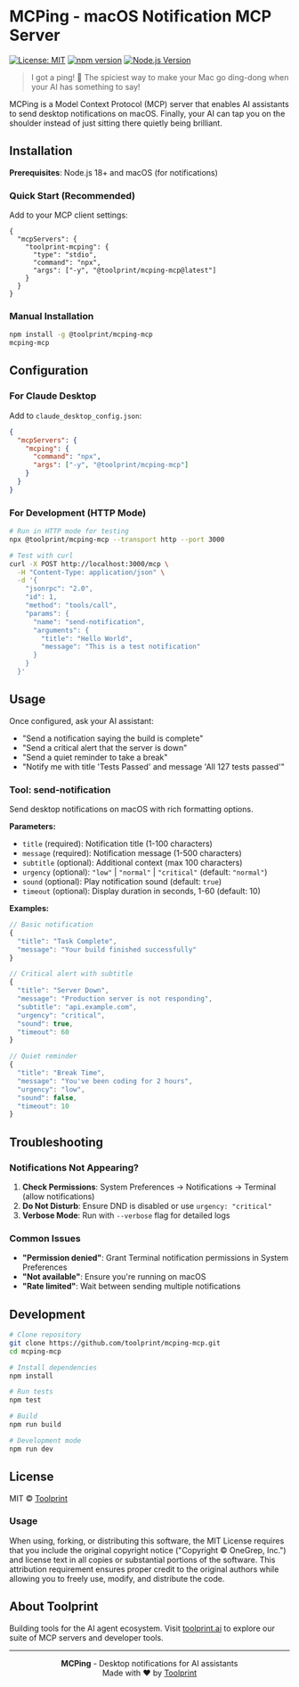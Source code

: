 # MCPing - macOS Notification MCP Server

[![License: MIT](https://img.shields.io/badge/License-MIT-yellow.svg)](https://opensource.org/licenses/MIT)
[![npm version](https://img.shields.io/npm/v/@toolprint/mcping-mcp.svg)](https://www.npmjs.com/package/@toolprint/mcping-mcp)
[![Node.js Version](https://img.shields.io/badge/node-%3E%3D18.0.0-brightgreen.svg)](https://nodejs.org/)

> I got a ping! 🎉 The spiciest way to make your Mac go ding-dong when your AI has something to say!

MCPing is a Model Context Protocol (MCP) server that enables AI assistants to send desktop notifications on macOS. Finally, your AI can tap you on the shoulder instead of just sitting there quietly being brilliant.

## Installation

**Prerequisites**: Node.js 18+ and macOS (for notifications)

### Quick Start (Recommended)

Add to your MCP client settings:

```jsonw
{
  "mcpServers": {
    "toolprint-mcping": {
      "type": "stdio",
      "command": "npx",
      "args": ["-y", "@toolprint/mcping-mcp@latest"]
    }
  }
}
```

### Manual Installation

```bash
npm install -g @toolprint/mcping-mcp
mcping-mcp
```

## Configuration

### For Claude Desktop

Add to `claude_desktop_config.json`:

```json
{
  "mcpServers": {
    "mcping": {
      "command": "npx",
      "args": ["-y", "@toolprint/mcping-mcp"]
    }
  }
}
```

### For Development (HTTP Mode)

```bash
# Run in HTTP mode for testing
npx @toolprint/mcping-mcp --transport http --port 3000

# Test with curl
curl -X POST http://localhost:3000/mcp \
  -H "Content-Type: application/json" \
  -d '{
    "jsonrpc": "2.0",
    "id": 1,
    "method": "tools/call",
    "params": {
      "name": "send-notification",
      "arguments": {
        "title": "Hello World",
        "message": "This is a test notification"
      }
    }
  }'
```

## Usage

Once configured, ask your AI assistant:

- "Send a notification saying the build is complete"
- "Send a critical alert that the server is down"
- "Send a quiet reminder to take a break"
- "Notify me with title 'Tests Passed' and message 'All 127 tests passed'"

### Tool: send-notification

Send desktop notifications on macOS with rich formatting options.

**Parameters:**
- `title` (required): Notification title (1-100 characters)
- `message` (required): Notification message (1-500 characters)  
- `subtitle` (optional): Additional context (max 100 characters)
- `urgency` (optional): `"low"` | `"normal"` | `"critical"` (default: `"normal"`)
- `sound` (optional): Play notification sound (default: `true`)
- `timeout` (optional): Display duration in seconds, 1-60 (default: 10)

**Examples:**

```javascript
// Basic notification
{
  "title": "Task Complete",
  "message": "Your build finished successfully"
}

// Critical alert with subtitle
{
  "title": "Server Down",
  "message": "Production server is not responding",
  "subtitle": "api.example.com",
  "urgency": "critical",
  "sound": true,
  "timeout": 60
}

// Quiet reminder
{
  "title": "Break Time",
  "message": "You've been coding for 2 hours",
  "urgency": "low",
  "sound": false,
  "timeout": 10
}
```

## Troubleshooting

### Notifications Not Appearing?

1. **Check Permissions**: System Preferences → Notifications → Terminal (allow notifications)
2. **Do Not Disturb**: Ensure DND is disabled or use `urgency: "critical"`
3. **Verbose Mode**: Run with `--verbose` flag for detailed logs

### Common Issues

- **"Permission denied"**: Grant Terminal notification permissions in System Preferences
- **"Not available"**: Ensure you're running on macOS
- **"Rate limited"**: Wait between sending multiple notifications

## Development

```bash
# Clone repository
git clone https://github.com/toolprint/mcping-mcp.git
cd mcping-mcp

# Install dependencies
npm install

# Run tests
npm test

# Build
npm run build

# Development mode
npm run dev
```

## License

MIT © [Toolprint](https://toolprint.ai)

### Usage

When using, forking, or distributing this software, the MIT License requires that you include the original copyright notice ("Copyright © OneGrep, Inc.") and license text in all copies or substantial portions of the software. This attribution requirement ensures proper credit to the original authors while allowing you to freely use, modify, and distribute the code.

## About Toolprint

Building tools for the AI agent ecosystem. Visit [toolprint.ai](https://toolprint.ai) to explore our suite of MCP servers and developer tools.

---

<div align="center">
  <strong>MCPing</strong> - Desktop notifications for AI assistants<br>
  Made with ❤️ by <a href="https://toolprint.ai">Toolprint</a>
</div>